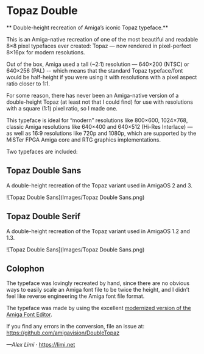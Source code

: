 # Topaz Double

** Double-height recreation of Amiga’s iconic Topaz typeface.**

This is an Amiga-native recreation of one of the most beautiful and readable 8×8 pixel typefaces ever created: Topaz — now rendered in pixel-perfect 8×16px for modern resolutions.

Out of the box, Amiga used a tall (~2:1) resolution — 640×200 (NTSC) or 640×256 (PAL) -- which means that the standard Topaz typeface/font would be half-height if you were using it with resolutions with a pixel aspect ratio closer to 1:1.

For some reason, there has never been an Amiga-native version of a double-height Topaz (at least not that I could find) for use with resolutions with a square (1:1) pixel ratio, so I made one.

This typeface is ideal for “modern” resolutions like 800×600, 1024×768, classic Amiga resolutions like 640×400 and 640×512 (Hi-Res Interlace) — as well as 16:9 resolutions like 720p and 1080p, which are supported by the MiSTer FPGA Amiga core and RTG graphics implementations.

Two typefaces are included:

## Topaz Double Sans

A double-height recreation of the Topaz variant used in AmigaOS 2 and 3.

![Topaz Double Sans](Images/Topaz Double Sans.png)

## Topaz Double Serif

A double-height recreation of the Topaz variant used in AmigaOS 1.2 and 1.3.

![Topaz Double Sans](Images/Topaz Double Sans.png)

## Colophon

The typeface was lovingly recreated by hand, since there are no obvious ways to easily scale an Amiga font file to be twice the height, and I didn’t feel like reverse engineering the Amiga font file format.

The typeface was made by using the excellent [modernized version of the Amiga Font Editor](http://bax.comlab.uni-rostock.de/en/projects/fonted/).

If you find any errors in the conversion, file an issue at: 
https://github.com/amigavision/DoubleTopaz

*—Alex Limi* · https://limi.net
